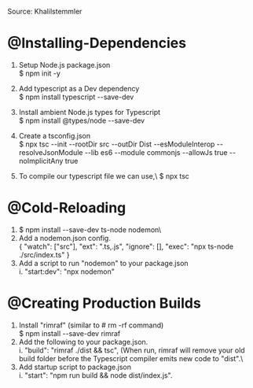 Source: Khalilstemmler
# @Installing-Dependencies
1. Setup Node.js package.json\
    $ npm init -y 
2. Add typescript as a Dev dependency\
    $ npm install typescript --save-dev
3. Install ambient Node.js types for Typescript\
     $ npm install @types/node --save-dev
4. Create a tsconfig.json\
    $ npx tsc --init --rootDir src --outDir Dist --esModuleInterop --resolveJsonModule --lib es6 --module commonjs --allowJs true --noImplicitAny true

5. To compile our typescript file we can use,\ 
	$ npx tsc

# @Cold-Reloading
1. $ npm install --save-dev ts-node nodemon\
2. Add a nodemon.json config.\
    {
        "watch": ["src"],
        "ext": ".ts,.js",
        "ignore": [],
        "exec": "npx ts-node ./src/index.ts"
    }
3. Add a script to run "nodemon" to your package.json\
	   i. "start:dev": "npx nodemon"

# @Creating Production Builds
1. Install "rimraf" (similar to # rm -rf command)\
    $ npm install --save-dev rimraf
2. Add the following to your package.json.\
    i. "build": "rimraf ./dist && tsc", (When run, rimraf will remove your old build folder before the Typescript compiler emits new code to "dist".\
3. Add startup script to package.json\
    i. "start": "npm run build && node dist/index.js".
